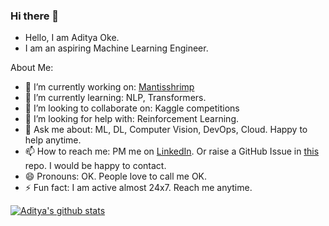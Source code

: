 ### Hi there 👋

- Hello, I am Aditya Oke.
- I am an aspiring Machine Learning Engineer.

About Me:

- 🔭 I’m currently working on: [Mantisshrimp](https://github.com/lgvaz/mantisshrimp)
- 🌱 I’m currently learning: NLP, Transformers. 
- 👯 I’m looking to collaborate on: Kaggle competitions
- 🤔 I’m looking for help with: Reinforcement Learning.
- 💬 Ask me about: ML, DL, Computer Vision, DevOps, Cloud. Happy to help anytime.
- 📫 How to reach me: PM me on [LinkedIn](https://www.linkedin.com/in/aditya-oke-99b74717a/). Or raise a GitHub Issue in [this](https://github.com/oke-aditya/oke-aditya) repo. I would be happy to contact.
- 😄 Pronouns: OK. People love to call me OK.
- ⚡ Fun fact: I am active almost 24x7. Reach me anytime.

[![Aditya's github stats](https://github-readme-stats.vercel.app/api?username=oke-aditya)](https://github.com/anuraghazra/github-readme-stats)
